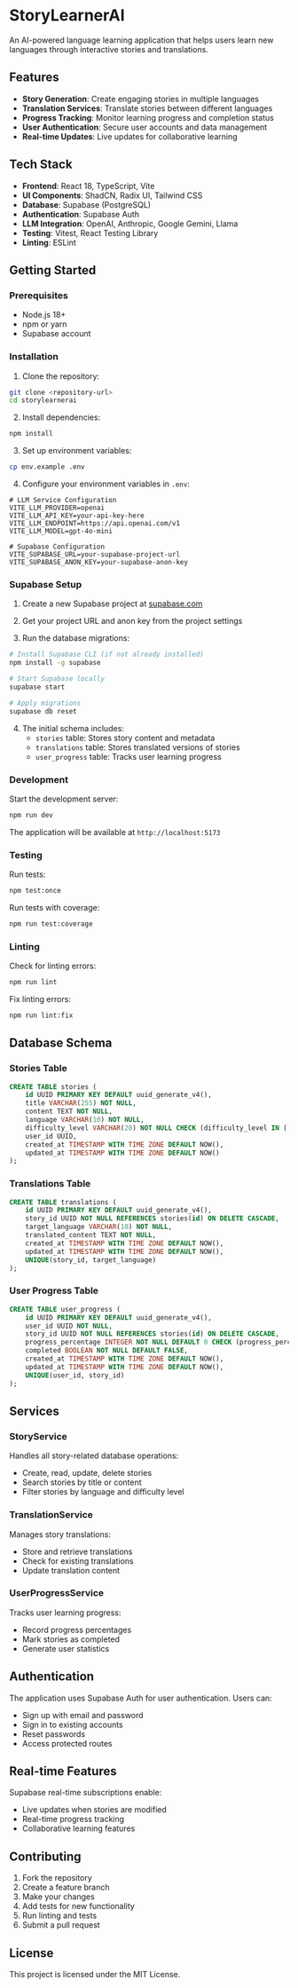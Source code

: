 # StoryLearnerAI

An AI-powered language learning application that helps users learn new languages through interactive stories and translations.

## Features

- **Story Generation**: Create engaging stories in multiple languages
- **Translation Services**: Translate stories between different languages
- **Progress Tracking**: Monitor learning progress and completion status
- **User Authentication**: Secure user accounts and data management
- **Real-time Updates**: Live updates for collaborative learning

## Tech Stack

- **Frontend**: React 18, TypeScript, Vite
- **UI Components**: ShadCN, Radix UI, Tailwind CSS
- **Database**: Supabase (PostgreSQL)
- **Authentication**: Supabase Auth
- **LLM Integration**: OpenAI, Anthropic, Google Gemini, Llama
- **Testing**: Vitest, React Testing Library
- **Linting**: ESLint

## Getting Started

### Prerequisites

- Node.js 18+ 
- npm or yarn
- Supabase account

### Installation

1. Clone the repository:
```bash
git clone <repository-url>
cd storylearnerai
```

2. Install dependencies:
```bash
npm install
```

3. Set up environment variables:
```bash
cp env.example .env
```

4. Configure your environment variables in `.env`:
```env
# LLM Service Configuration
VITE_LLM_PROVIDER=openai
VITE_LLM_API_KEY=your-api-key-here
VITE_LLM_ENDPOINT=https://api.openai.com/v1
VITE_LLM_MODEL=gpt-4o-mini

# Supabase Configuration
VITE_SUPABASE_URL=your-supabase-project-url
VITE_SUPABASE_ANON_KEY=your-supabase-anon-key
```

### Supabase Setup

1. Create a new Supabase project at [supabase.com](https://supabase.com)

2. Get your project URL and anon key from the project settings

3. Run the database migrations:
```bash
# Install Supabase CLI (if not already installed)
npm install -g supabase

# Start Supabase locally
supabase start

# Apply migrations
supabase db reset
```

4. The initial schema includes:
   - `stories` table: Stores story content and metadata
   - `translations` table: Stores translated versions of stories
   - `user_progress` table: Tracks user learning progress

### Development

Start the development server:
```bash
npm run dev
```

The application will be available at `http://localhost:5173`

### Testing

Run tests:
```bash
npm test:once
```

Run tests with coverage:
```bash
npm run test:coverage
```

### Linting

Check for linting errors:
```bash
npm run lint
```

Fix linting errors:
```bash
npm run lint:fix
```

## Database Schema

### Stories Table
```sql
CREATE TABLE stories (
    id UUID PRIMARY KEY DEFAULT uuid_generate_v4(),
    title VARCHAR(255) NOT NULL,
    content TEXT NOT NULL,
    language VARCHAR(10) NOT NULL,
    difficulty_level VARCHAR(20) NOT NULL CHECK (difficulty_level IN ('beginner', 'intermediate', 'advanced')),
    user_id UUID,
    created_at TIMESTAMP WITH TIME ZONE DEFAULT NOW(),
    updated_at TIMESTAMP WITH TIME ZONE DEFAULT NOW()
);
```

### Translations Table
```sql
CREATE TABLE translations (
    id UUID PRIMARY KEY DEFAULT uuid_generate_v4(),
    story_id UUID NOT NULL REFERENCES stories(id) ON DELETE CASCADE,
    target_language VARCHAR(10) NOT NULL,
    translated_content TEXT NOT NULL,
    created_at TIMESTAMP WITH TIME ZONE DEFAULT NOW(),
    updated_at TIMESTAMP WITH TIME ZONE DEFAULT NOW(),
    UNIQUE(story_id, target_language)
);
```

### User Progress Table
```sql
CREATE TABLE user_progress (
    id UUID PRIMARY KEY DEFAULT uuid_generate_v4(),
    user_id UUID NOT NULL,
    story_id UUID NOT NULL REFERENCES stories(id) ON DELETE CASCADE,
    progress_percentage INTEGER NOT NULL DEFAULT 0 CHECK (progress_percentage >= 0 AND progress_percentage <= 100),
    completed BOOLEAN NOT NULL DEFAULT FALSE,
    created_at TIMESTAMP WITH TIME ZONE DEFAULT NOW(),
    updated_at TIMESTAMP WITH TIME ZONE DEFAULT NOW(),
    UNIQUE(user_id, story_id)
);
```

## Services

### StoryService
Handles all story-related database operations:
- Create, read, update, delete stories
- Search stories by title or content
- Filter stories by language and difficulty level

### TranslationService
Manages story translations:
- Store and retrieve translations
- Check for existing translations
- Update translation content

### UserProgressService
Tracks user learning progress:
- Record progress percentages
- Mark stories as completed
- Generate user statistics

## Authentication

The application uses Supabase Auth for user authentication. Users can:
- Sign up with email and password
- Sign in to existing accounts
- Reset passwords
- Access protected routes

## Real-time Features

Supabase real-time subscriptions enable:
- Live updates when stories are modified
- Real-time progress tracking
- Collaborative learning features

## Contributing

1. Fork the repository
2. Create a feature branch
3. Make your changes
4. Add tests for new functionality
5. Run linting and tests
6. Submit a pull request

## License

This project is licensed under the MIT License.
